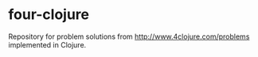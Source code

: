 # four-clojure

Repository for problem solutions from http://www.4clojure.com/problems implemented in Clojure.
